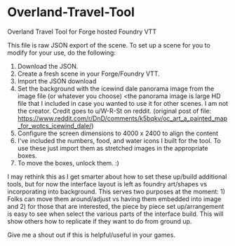 # Overland-Travel-Tool
Overland Travel Tool for Forge hosted Foundry VTT

This file is raw JSON export of the scene. To set up a scene for you to modify for your use, do the following:

1. Download the JSON.
2. Create a fresh scene in your Forge/Foundry VTT. 
3. Import the JSON download
4. Set the background with the icewind dale panorama image from the image file (or whatever you choose) <the panorama image is large HD file that I included in case you wanted to use it for other scenes. I am not the creator. Credit goes to u/W-R-St on reddit. (original post of file: https://www.reddit.com/r/DnD/comments/k5bqkv/oc_art_a_painted_map_for_wotcs_icewind_dale/)
5. Configure the screen dimensions to 4000 x 2400 to align the content
6. I've included the numbers, food, and water icons I built for the tool. To use these just import them as stretched images in the appropriate boxes.
7. To move the boxes, unlock them. :) 

I may rethink this as I get smarter about how to set these up/build additional tools, but for now the interface layout is left as foundry art/shapes vs incorporating into background. This serves two purposes at the moment: 1) Folks can move them around/adjust vs having them embedded into image and 2) for those that are interested, the piece by piece set up/arrangement is easy to see when select the various parts of the interface build. This will show others how to replicate if they want to do from ground up. 

Give me a shout out if this is helpful/useful in your games. 
